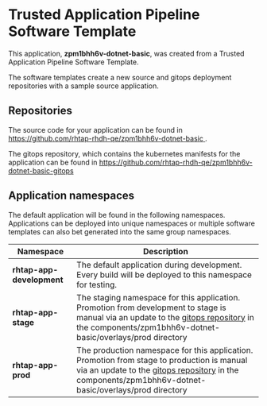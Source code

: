 # Trusted Application Pipeline Software Template

This application, **zpm1bhh6v-dotnet-basic**, was created from a Trusted Application Pipeline Software Template.

The software templates create a new source and gitops deployment repositories with a sample source application. 

## Repositories

The source code for your application can be found in [https://github.com/rhtap-rhdh-qe/zpm1bhh6v-dotnet-basic ](https://github.com/rhtap-rhdh-qe/zpm1bhh6v-dotnet-basic ).
 
The gitops repository, which contains the kubernetes manifests for the application can be found in 
[https://github.com/rhtap-rhdh-qe/zpm1bhh6v-dotnet-basic-gitops ](https://github.com/rhtap-rhdh-qe/zpm1bhh6v-dotnet-basic-gitops ) 

## Application namespaces 

The default application will be found in the following namespaces. Applications can be deployed into unique namespaces or multiple software templates can also bet generated into the same group namespaces.  

|  Namespace   |  Description   |  
| -------- | -------- |   
| **rhtap-app-development** | The default application during development. Every build will be deployed to this namespace for testing. | 
| **rhtap-app-stage** | The staging namespace for this application. Promotion from development to stage is manual via an update to the [gitops repository](https://github.com/rhtap-rhdh-qe/zpm1bhh6v-dotnet-basic-gitops ) in the components/zpm1bhh6v-dotnet-basic/overlays/prod directory |  
| **rhtap-app-prod** | The production namespace for this application. Promotion from stage to production is manual via an update to the [gitops repository](https://github.com/rhtap-rhdh-qe/zpm1bhh6v-dotnet-basic-gitops ) in the components/zpm1bhh6v-dotnet-basic/overlays/prod directory | 